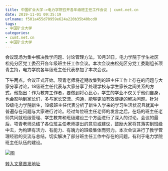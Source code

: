 ```yaml
---
title: 中国矿业大学->电力学院召开各年级班主任工作会议 | cumt.net.cn
date: 2019-11-01 09:35:19
urlname: f501a455d70959e624a220b35b40bcd0
tags: 
- 中国矿业大学
categories:
- cumt.net.cn
- 中国矿业大学
---
```

会议现场为集中解决教学问题、讨论管理方法，10月31日，电力学院于学生社区松苑分区党工委召开各年级班主任工作会议。本次会议由松苑区分党工委副组长项青主持，电力学院各年级班主任代表参加了本次会议。

下午两点，会议正式开始。项青老师将近期收集到的班主任工作上存在的问题与大家分享讨论，18级班主任代表与大家分享了处理学校与学生家长之间关系的方式，他指出：作为教育工作者，要做到将心比心，学生的学业不仅关乎他们自身，也会影响到家长们，多与家长交流、沟通，能够更加有效便捷的解决问题。针对19级电力学院新生，19级班主任代表分析了新生入学来的学习生活状况且就其中普遍存在问题与大家进行讨论。经过每位班主任老师的发言之后，在场的班主任老师共同就班级管理、学生教育和班级建设三个方面进行了深入的讨论。会议的最后，项青老师总结了各位班主任老师提出的意见或建议，鼓励大家将其落实到班级中去，为构建有活力、有能力、有魄力的班级集体而努力。本次会议进行了教学管理经验的交流与总结，切实解决了部分班主任工作中存在的问题，有利于电力学院班主任队伍的建设。

![图](http://xwzx.cumt.edu.cn/_upload/article/images/2a/23/de0fe31d454c9a9dd3c60e899bdb/aa8cc762-8dc6-4a57-b399-fc383cdad1c6.jpg)

[转入文章首发地址](http://xwzx.cumt.edu.cn/5b/62/c523a547682/page.htm)